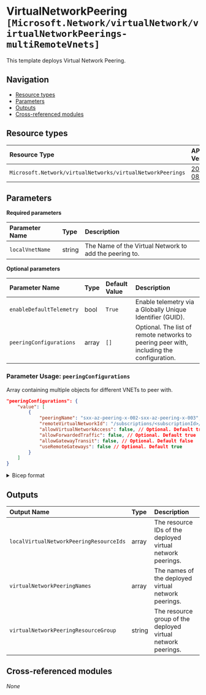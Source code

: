 # VirtualNetworkPeering `[Microsoft.Network/virtualNetwork/virtualNetworkPeerings-multiRemoteVnets]`

This template deploys Virtual Network Peering.

## Navigation

- [Resource types](#Resource-types)
- [Parameters](#Parameters)
- [Outputs](#Outputs)
- [Cross-referenced modules](#Cross-referenced-modules)

## Resource types

| Resource Type | API Version |
| :-- | :-- |
| `Microsoft.Network/virtualNetworks/virtualNetworkPeerings` | [2021-08-01](https://learn.microsoft.com/en-us/azure/templates/Microsoft.Network/2021-08-01/virtualNetworks/virtualNetworkPeerings) |

## Parameters

**Required parameters**

| Parameter Name | Type | Description |
| :-- | :-- | :-- |
| `localVnetName` | string | The Name of the Virtual Network to add the peering to. |

**Optional parameters**

| Parameter Name | Type | Default Value | Description |
| :-- | :-- | :-- | :-- |
| `enableDefaultTelemetry` | bool | `True` | Enable telemetry via a Globally Unique Identifier (GUID). |
| `peeringConfigurations` | array | `[]` | Optional. The list of remote networks to peering peer with, including the configuration. |


### Parameter Usage: `peeringConfigurations`

Array containing multiple objects for different VNETs to peer with.

```json
"peeringConfigurations": {
    "value": [
        {
            "peeringName": "sxx-az-peering-x-002-sxx-az-peering-x-003",  // Optional
            "remoteVirtualNetworkId": "/subscriptions/<subscriptionId>/resourceGroups/dependencies-rg/providers/Microsoft.Network/virtualNetworks/<vnetName>",
            "allowVirtualNetworkAccess": false, // Optional. Default true
            "allowForwardedTraffic": false, // Optional. Default true
            "allowGatewayTransit": false, // Optional. Default false
            "useRemoteGateways": false // Optional. Default true
        }
    ]
}
```

</details>

<details>

<summary>Bicep format</summary>

```bicep
peeringConfigurations: [
    {
        peeringName: 'sxx-az-peering-x-002-sxx-az-peering-x-003'  // Optional
        remoteVirtualNetworkId: '/subscriptions/<subscriptionId>/resourceGroups/dependencies-rg/providers/Microsoft.Network/virtualNetworks/<vnetName>'
        allowVirtualNetworkAccess: false // Optional. Default true
        allowForwardedTraffic: false // Optional. Default true
        allowGatewayTransit: false // Optional. Default false
        useRemoteGateways: false // Optional. Default true
    }
]
```

</details>
<p>

## Outputs

| Output Name | Type | Description |
| :-- | :-- | :-- |
| `localVirtualNetworkPeeringResourceIds` | array | The resource IDs of the deployed virtual network peerings. |
| `virtualNetworkPeeringNames` | array | The names of the deployed virtual network peerings. |
| `virtualNetworkPeeringResourceGroup` | string | The resource group of the deployed virtual network peerings. |

## Cross-referenced modules

_None_

